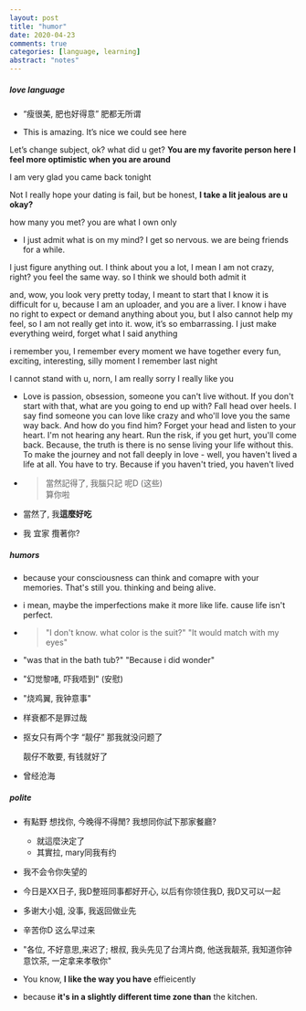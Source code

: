 ```yaml
---
layout: post
title: "humor"
date: 2020-04-23
comments: true
categories: [language, learning]
abstract: "notes"
---
```


##### love language
* “瘦很美, 肥也好得意”   肥都无所谓

* This is amazing.
It’s nice we could see here

Let’s change subject, ok?
what did u get?
**You are my favorite person here**
**I feel more optimistic when you are around**

I am very glad you came back tonight

Not I really hope your dating is fail, but be honest, **I take a lit jealous**
**are u okay?**

how many you met?
you are what I own only

* I just admit what is on my mind?
I get so nervous.
we are being friends for a while.

I just figure anything out.
I think about you a lot, I mean I am not crazy, right?
you feel the same way. so I think we should both admit it

and, wow, you look very pretty today, I meant to start that
I know it is difficult for u, because I am an uploader, and you are a liver.
I know i have no right to expect or demand anything about you,
but I also cannot help my feel, so
I am not really get into it.
wow, it’s so embarrassing.
I just make everything weird, forget what I said anything


i remember you, I remember every moment we have together
every fun, exciting, interesting, silly moment
I remember last night

I cannot stand with u, norn, I am really sorry
I really like you

* Love is passion, obsession, someone you can't live without. If you don't start with that, what are you going to end up with? Fall head over heels. I say find someone you can love like crazy and who'll love you the same way back. And how do you find him? Forget your head and listen to your heart. I'm not hearing any heart. Run the risk, if you get hurt, you'll come back. Because, the truth is there is no sense living your life without this. To make the journey and not fall deeply in love - well, you haven't lived a life at all. You have to try. Because if you haven't tried, you haven't lived


* > 當然記得了, 我腦只記 呢D (这些)  
  > 算你啦  

* 當然了, 我**這麼好吃**  

* 我 宜家 攬著你?   


##### humors
*  because your consciousness can think and comapre with your memories. That's still you.
   thinking and being alive.

* i mean, maybe the imperfections make it more like life.  cause life isn't perfect.

*  > "I don't know. what color is the suit?"
   > "It would match with my eyes"

* "was that in the bath tub?"  "Because i did wonder"

* "幻觉黎啫, 吓我唔到"  (安慰)

* "烧鸡翼, 我钟意事"

* 样衰都不是罪过哉

* 抠女只有两个字 “靓仔”
  那我就没问题了

  靓仔不敢要, 有钱就好了

* 曾经沧海



##### polite  
* 有點野 想找你, 今晚得不得閒?  我想同你試下那家餐廳?  
   - 就這麼決定了 
   - 其實拉, mary同我有约  

* 我不会令你失望的  


* 今日是XX日子, 我D整班同事都好开心, 以后有你领住我D, 我D又可以一起  

* 多谢大小姐, 没事, 我返回做业先  


* 辛苦你D 这么早过来

* "各位, 不好意思,来迟了; 根叔, 我头先见了台湾片商, 他送我靓茶, 我知道你钟意饮茶, 一定拿来孝敬你"

* You know, **I like the way you have** effieicently

* because **it's in a slightly different time zone than** the kitchen.

